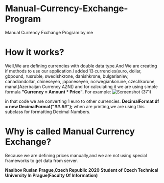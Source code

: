 # Manual-Currency-Exchange-Program
Manual Currency Exchange Program by me

# How it works?
Well,We are defining currencies with double data type.And We are creating if methods to use our application.I added 13 currencies(euro, dollar, gbpound, rusruble, swedishkrone, danishkrone, bulgarianlev, canadiandollar, chineseyen, japaneseyen, norwegiankorune, czechkorune, manat(Azerbaijan Currency AZN)) and for calculating it we are using simple formula  <strong>"Currency = Amount * Price".</strong> 
 For example:
  ![Screenshot (371)](https://user-images.githubusercontent.com/44650808/80868625-33cbc300-8c9c-11ea-90c5-17a1e9a78362.png)

  in that code we are converting 1 euro to other currencies.
  <a><strong>DecimalFormat df = new DecimalFormat("##.##");</strong></a> when are printing,we are using this subclass for formatting Decimal Numbers.
  
# Why is called Manual Currency Exchange?
Because we are defining prices manually,and we are not using special frameworks to get data from server.

<a><strong>Nasibov Ruslan</a></strong>
<a><strong>Prague,Czech Republic 2020</a></strong>
<a><strong>Student of Czech Technical University In Prague(Faculty Of Information)</a></strong>



 
